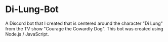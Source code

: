 # Di-Lung-Bot
A Discord bot that I created that is centered around the character "Di Lung" from the TV show "Courage the Cowardly Dog".
This bot was created using Node.js / JavaScript.
